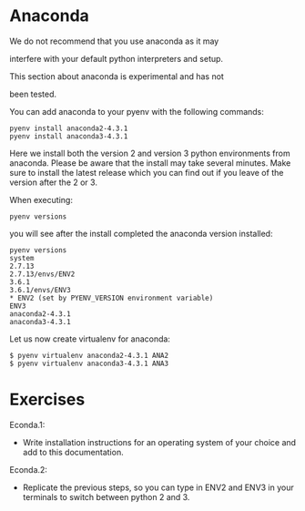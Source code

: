  Anaconda
========

We do not recommend that you use anaconda as it may

interfere with your default python interpreters and setup.

This section about anaconda is experimental and has not

been tested.

You can add anaconda to your pyenv with the following commands:

    pyenv install anaconda2-4.3.1
    pyenv install anaconda3-4.3.1

Here we install both the version 2 and version 3 python environments
from anaconda. Please be aware that the install may take several
minutes. Make sure to install the latest release which you can find out
if you leave of the version after the 2 or 3.

When executing:

    pyenv versions

you will see after the install completed the anaconda version
installed:

    pyenv versions
    system
    2.7.13
    2.7.13/envs/ENV2
    3.6.1
    3.6.1/envs/ENV3
    * ENV2 (set by PYENV_VERSION environment variable)
    ENV3
    anaconda2-4.3.1
    anaconda3-4.3.1

Let us now create virtualenv for anaconda:

    $ pyenv virtualenv anaconda2-4.3.1 ANA2
    $ pyenv virtualenv anaconda3-4.3.1 ANA3

Exercises
=========

Econda.1:

-   Write installation instructions for an operating system of your
    choice and add to this documentation.

Econda.2:

-   Replicate the previous steps, so you can type in ENV2 and ENV3 in your
    terminals to switch between python 2 and 3.
